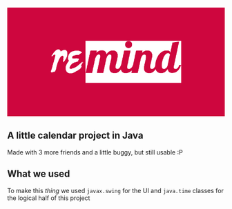 ![ReMind logo](images/gitLogo.png)
## A little calendar project in Java<br>
Made with 3 more friends and a little buggy, but still usable :P
## What we used
To make this _thing_ we used `javax.swing` for the UI and `java.time` classes for the logical half of this project
